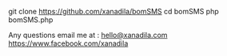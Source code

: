 git clone https://github.com/xanadila/bomSMS
cd bomSMS
php bomSMS.php


Any questions email me at : hello@xanadila.com
https://www.facebook.com/xanadila
